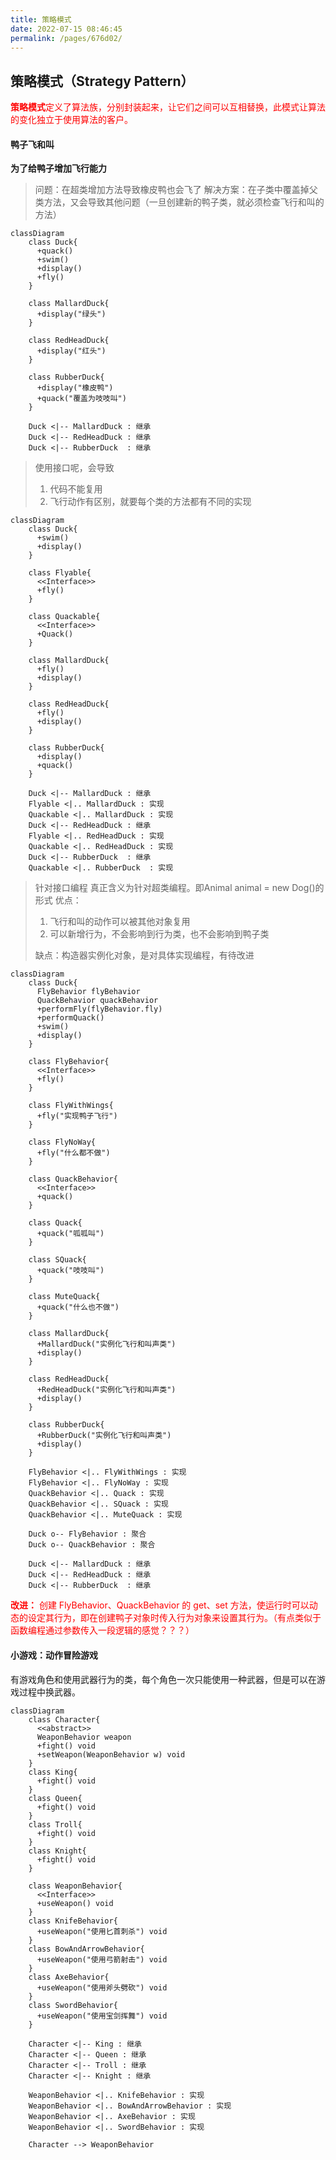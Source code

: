 ```yaml
---
title: 策略模式
date: 2022-07-15 08:46:45
permalink: /pages/676d02/
---
```

## 策略模式（Strategy Pattern）

<span style='color:red'>**策略模式**定义了算法族，分别封装起来，让它们之间可以互相替换，此模式让算法的变化独立于使用算法的客户。</span>

#### 鸭子飞和叫

**为了给鸭子增加飞行能力**

> 问题：在超类增加方法导致橡皮鸭也会飞了
> 解决方案：在子类中覆盖掉父类方法，又会导致其他问题（一旦创建新的鸭子类，就必须检查飞行和叫的方法）
```mermaid
classDiagram
	class Duck{
	  +quack()
	  +swim()
	  +display()
	  +fly()
    }

    class MallardDuck{
	  +display("绿头")
    }

    class RedHeadDuck{
	  +display("红头")
    }

	class RubberDuck{
	  +display("橡皮鸭")
	  +quack("覆盖为吱吱叫")
    }

	Duck <|-- MallardDuck : 继承
	Duck <|-- RedHeadDuck : 继承
	Duck <|-- RubberDuck  : 继承
```

> 使用接口呢，会导致
> 1. 代码不能复用
> 2. 飞行动作有区别，就要每个类的方法都有不同的实现

```mermaid
classDiagram
	class Duck{
	  +swim()
	  +display()
    }

	class Flyable{
	  <<Interface>>
	  +fly()
	}

	class Quackable{
	  <<Interface>>
	  +Quack()
	}

    class MallardDuck{
	  +fly()
	  +display()
    }

    class RedHeadDuck{
	  +fly()
	  +display()
    }

	class RubberDuck{
	  +display()
	  +quack()
    }

	Duck <|-- MallardDuck : 继承
	Flyable <|.. MallardDuck : 实现
	Quackable <|.. MallardDuck : 实现
	Duck <|-- RedHeadDuck : 继承
	Flyable <|.. RedHeadDuck : 实现
	Quackable <|.. RedHeadDuck : 实现
	Duck <|-- RubberDuck  : 继承
	Quackable <|.. RubberDuck  : 实现
```

> 针对接口编程 真正含义为针对超类编程。即Animal animal = new Dog()的形式
> 优点：
> 1. 飞行和叫的动作可以被其他对象复用
> 2. 可以新增行为，不会影响到行为类，也不会影响到鸭子类
>
> 缺点：构造器实例化对象，是对具体实现编程，有待改进

```mermaid
classDiagram
	class Duck{
	  FlyBehavior flyBehavior
	  QuackBehavior quackBehavior
	  +performFly(flyBehavior.fly)
	  +performQuack()
	  +swim()
	  +display()
    }

	class FlyBehavior{
	  <<Interface>>
	  +fly()
	}

	class FlyWithWings{
	  +fly("实现鸭子飞行")
	}

	class FlyNoWay{
	  +fly("什么都不做")
	}

	class QuackBehavior{
	  <<Interface>>
	  +quack()
	}

	class Quack{
	  +quack("呱呱叫")
	}

	class SQuack{
	  +quack("吱吱叫")
	}

	class MuteQuack{
	  +quack("什么也不做")
	}

    class MallardDuck{
	  +MallardDuck("实例化飞行和叫声类")
	  +display()
    }

    class RedHeadDuck{
	  +RedHeadDuck("实例化飞行和叫声类")
	  +display()
    }

	class RubberDuck{
	  +RubberDuck("实例化飞行和叫声类")
	  +display()
    }

	FlyBehavior <|.. FlyWithWings : 实现
	FlyBehavior <|.. FlyNoWay : 实现
	QuackBehavior <|.. Quack : 实现
	QuackBehavior <|.. SQuack : 实现
	QuackBehavior <|.. MuteQuack : 实现

	Duck o-- FlyBehavior : 聚合
	Duck o-- QuackBehavior : 聚合

	Duck <|-- MallardDuck : 继承
	Duck <|-- RedHeadDuck : 继承
	Duck <|-- RubberDuck  : 继承
```

<span style='color:red'>**改进：** 创建 FlyBehavior、QuackBehavior 的 get、set 方法，使运行时可以动态的设定其行为，即在创建鸭子对象时传入行为对象来设置其行为。（有点类似于函数编程通过参数传入一段逻辑的感觉？？？）</span>

#### 小游戏：动作冒险游戏

有游戏角色和使用武器行为的类，每个角色一次只能使用一种武器，但是可以在游戏过程中换武器。

```mermaid
classDiagram
	class Character{
	  <<abstract>>
	  WeaponBehavior weapon
	  +fight() void
	  +setWeapon(WeaponBehavior w) void
    }
	class King{
	  +fight() void
    }
	class Queen{
	  +fight() void
    }
	class Troll{
	  +fight() void
    }
	class Knight{
	  +fight() void
    }

	class WeaponBehavior{
	  <<Interface>>
	  +useWeapon() void
    }
	class KnifeBehavior{
	  +useWeapon("使用匕首刺杀") void
    }
	class BowAndArrowBehavior{
	  +useWeapon("使用弓箭射击") void
    }
	class AxeBehavior{
	  +useWeapon("使用斧头劈砍") void
    }
	class SwordBehavior{
	  +useWeapon("使用宝剑挥舞") void
    }

	Character <|-- King : 继承
	Character <|-- Queen : 继承
	Character <|-- Troll : 继承
	Character <|-- Knight : 继承

	WeaponBehavior <|.. KnifeBehavior : 实现
	WeaponBehavior <|.. BowAndArrowBehavior : 实现
	WeaponBehavior <|.. AxeBehavior : 实现
	WeaponBehavior <|.. SwordBehavior : 实现

	Character --> WeaponBehavior
```